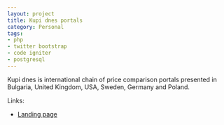 ```yaml
---
layout: project
title: Kupi dnes portals
category: Personal
tags: 
- php
- twitter bootstrap
- code igniter
- postgresql
---
```


Kupi dnes is international chain of price comparison portals presented in Bulgaria, United Kingdom, USA, Sweden, Germany and Poland.

Links:

- [Landing page](http://www.kupidnes.com)
